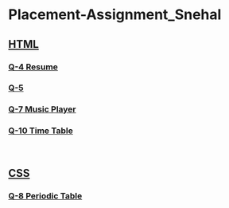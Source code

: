 # Placement-Assignment_Snehal

## [HTML](https://github.com/snehalgadge/Placement-Assignment_Snehal/tree/main/HTML)
### [Q-4 Resume](https://github.com/snehalgadge/Placement-Assignment_Snehal/blob/main/01_HTML/Q_04_Resume.html)
### [Q-5](https://github.com/snehalgadge/Placement-Assignment_Snehal/blob/main/01_HTML/Q_05.html)
### [Q-7 Music Player](https://github.com/snehalgadge/Placement-Assignment_Snehal/blob/main/01_HTML/Q_07_MusicPlayer.html)
### [Q-10 Time Table](https://github.com/snehalgadge/Placement-Assignment_Snehal/blob/main/01_HTML/Q_10_TimeTable.html) 

<br>

## [CSS](https://github.com/snehalgadge/Placement-Assignment_Snehal/tree/main/02_CSS)
### [Q-8 Periodic Table](https://github.com/snehalgadge/Placement-Assignment_Snehal/tree/main/02_CSS/Q_08_PeriodicTable)


